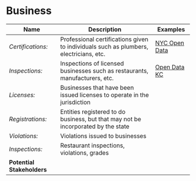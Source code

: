 # Business

| Name | Description | Examples |
| --- | --- | --- |
| *Certifications:* | Professional certifications given to individuals such as plumbers, electricians, etc. | [NYC Open Data](https://nycopendata.socrata.com/data?cat=business) |
| *Inspections:* | Inspections of licensed businesses such as restaurants, manufacturers, etc. | [Open Data KC](https://data.kcmo.org/browse?category=Business&utf8=%E2%9C%93) |
| *Licenses:* | Businesses that have been issued licenses to operate in the jurisdiction |
| *Registrations:* | Entities registered to do business, but that may not be incorporated by the state |
| *Violations:* |  Violations issued to businesses |
| *Inspections:* | Restaurant inspections, violations, grades | 
| **Potential Stakeholders** |
